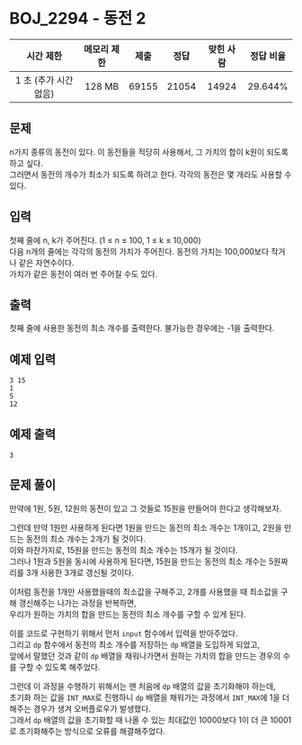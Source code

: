 # BOJ_2294 - 동전 2

|       시간 제한       | 메모리 제한 | 제출  | 정답  | 맞힌 사람 | 정답 비율 |
| :-------------------: | :---------: | :---: | :---: | :-------: | :-------: |
| 1 초 (추가 시간 없음) |   128 MB    | 69155 | 21054 |   14924   |  29.644%  |

## 문제

n가지 종류의 동전이 있다. 이 동전들을 적당히 사용해서, 그 가치의 합이 k원이 되도록 하고 싶다.  
그러면서 동전의 개수가 최소가 되도록 하려고 한다. 각각의 동전은 몇 개라도 사용할 수 있다.

## 입력

첫째 줄에 n, k가 주어진다. (1 ≤ n ≤ 100, 1 ≤ k ≤ 10,000)  
다음 n개의 줄에는 각각의 동전의 가치가 주어진다. 동전의 가치는 100,000보다 작거나 같은 자연수이다.  
가치가 같은 동전이 여러 번 주어질 수도 있다.

## 출력

첫째 줄에 사용한 동전의 최소 개수를 출력한다. 불가능한 경우에는 -1을 출력한다.

## 예제 입력

```
3 15
1
5
12
```

## 예제 출력

```
3
```

## 문제 풀이

만약에 1원, 5원, 12원의 동전이 있고 그 것들로 15원을 만들어야 한다고 생각해보자.

그런데 만약 1원만 사용하게 된다면 1원을 만드는 동전의 최소 개수는 1개이고, 2원을 만드는 동전의 최소 개수는 2개가 될 것이다.  
이와 마찬가지로, 15원을 만드는 동전의 최소 개수는 15개가 될 것이다.  
그러나 1원과 5원을 동시에 사용하게 된다면, 15원을 만드는 동전의 최소 개수는 5원짜리를 3개 사용한 3개로 갱신될 것이다.

이처럼 동전을 1개만 사용했을때의 최소값을 구해주고, 2개를 사용했을 때 최소값을 구해 갱신해주는 나가는 과정을 반복하면,  
우리가 원하는 가치의 합을 만드는 동전의 최소 개수를 구할 수 있게 된다.

이를 코드로 구현하기 위해서 먼저 `input` 함수에서 입력을 받아주었다.  
그리고 `dp` 함수에서 동전의 최소 개수를 저장하는 `dp` 배열을 도입하게 되었고,  
앞에서 말했던 것과 같이 `dp` 배열을 채워나가면서 원하는 가치의 합을 만드는 경우의 수를 구할 수 있도록 해주었다.

그런데 이 과정을 수행하기 위해서는 맨 처음에 `dp` 배열의 값을 초기화해야 하는데,  
초기화 하는 값을 `INT_MAX`로 진행하니 `dp` 배열을 채워가는 과정에서 `INT_MAX`에 1을 더해주는 경우가 생겨 오버플로우가 발생했다.  
그래서 `dp` 배열의 값을 초기화할 때 나올 수 있는 최대값인 10000보다 1이 더 큰 10001로 초기화해주는 방식으로 오류를 해결해주었다.
